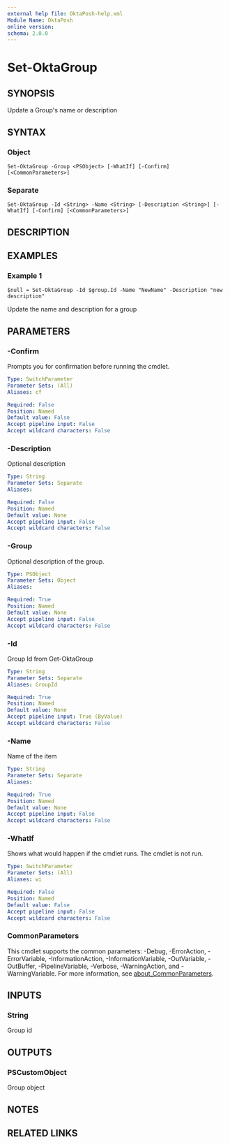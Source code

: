 ```yaml
---
external help file: OktaPosh-help.xml
Module Name: OktaPosh
online version:
schema: 2.0.0
---
```


# Set-OktaGroup

## SYNOPSIS
Update a Group's name or description

## SYNTAX

### Object
```
Set-OktaGroup -Group <PSObject> [-WhatIf] [-Confirm] [<CommonParameters>]
```

### Separate
```
Set-OktaGroup -Id <String> -Name <String> [-Description <String>] [-WhatIf] [-Confirm] [<CommonParameters>]
```

## DESCRIPTION

## EXAMPLES

### Example 1
```
$null = Set-OktaGroup -Id $group.Id -Name "NewName" -Description "new description"
```

Update the name and description for a group

## PARAMETERS

### -Confirm
Prompts you for confirmation before running the cmdlet.

```yaml
Type: SwitchParameter
Parameter Sets: (All)
Aliases: cf

Required: False
Position: Named
Default value: False
Accept pipeline input: False
Accept wildcard characters: False
```

### -Description
Optional description

```yaml
Type: String
Parameter Sets: Separate
Aliases:

Required: False
Position: Named
Default value: None
Accept pipeline input: False
Accept wildcard characters: False
```

### -Group
Optional description of the group.

```yaml
Type: PSObject
Parameter Sets: Object
Aliases:

Required: True
Position: Named
Default value: None
Accept pipeline input: False
Accept wildcard characters: False
```

### -Id
Group Id from Get-OktaGroup

```yaml
Type: String
Parameter Sets: Separate
Aliases: GroupId

Required: True
Position: Named
Default value: None
Accept pipeline input: True (ByValue)
Accept wildcard characters: False
```

### -Name
Name of the item

```yaml
Type: String
Parameter Sets: Separate
Aliases:

Required: True
Position: Named
Default value: None
Accept pipeline input: False
Accept wildcard characters: False
```

### -WhatIf
Shows what would happen if the cmdlet runs.
The cmdlet is not run.

```yaml
Type: SwitchParameter
Parameter Sets: (All)
Aliases: wi

Required: False
Position: Named
Default value: False
Accept pipeline input: False
Accept wildcard characters: False
```

### CommonParameters
This cmdlet supports the common parameters: -Debug, -ErrorAction, -ErrorVariable, -InformationAction, -InformationVariable, -OutVariable, -OutBuffer, -PipelineVariable, -Verbose, -WarningAction, and -WarningVariable. For more information, see [about_CommonParameters](http://go.microsoft.com/fwlink/?LinkID=113216).

## INPUTS

### String
Group id

## OUTPUTS

### PSCustomObject
Group object

## NOTES

## RELATED LINKS
